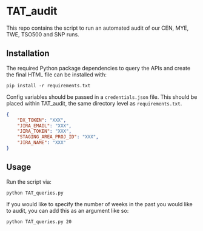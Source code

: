 # TAT_audit
This repo contains the script to run an automated audit of our CEN, MYE, TWE, TSO500 and SNP runs. 

## Installation
The required Python package dependencies to query the APIs and create the final HTML file can be installed with:

```
pip install -r requirements.txt
```

Config variables should be passed in a `credentials.json` file. This should be placed within TAT_audit, the same directory level as `requirements.txt`.

```json
{
    "DX_TOKEN": "XXX",
    "JIRA_EMAIL": "XXX",
    "JIRA_TOKEN": "XXX",
    "STAGING_AREA_PROJ_ID": "XXX",
    "JIRA_NAME": "XXX"
}
```

## Usage
Run the script via:

```
python TAT_queries.py
```

If you would like to specify the number of weeks in the past you would like to audit, you can add this as an argument like so:

```
python TAT_queries.py 20
```
